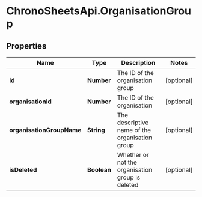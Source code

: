# ChronoSheetsApi.OrganisationGroup

## Properties

Name | Type | Description | Notes
------------ | ------------- | ------------- | -------------
**id** | **Number** | The ID of the organisation group | [optional] 
**organisationId** | **Number** | The ID of the organisation | [optional] 
**organisationGroupName** | **String** | The descriptive name of the organisation group | [optional] 
**isDeleted** | **Boolean** | Whether or not the organisation group is deleted | [optional] 


